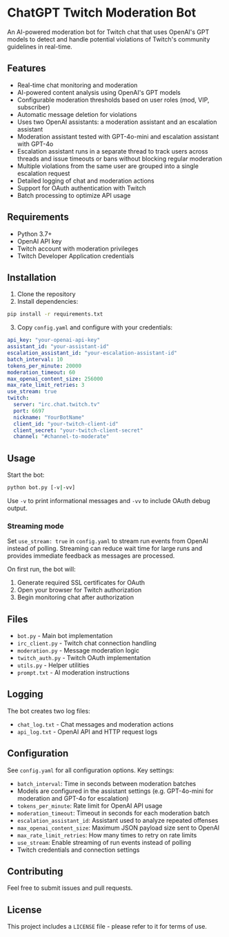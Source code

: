 # ChatGPT Twitch Moderation Bot

An AI-powered moderation bot for Twitch chat that uses OpenAI's GPT models to detect and handle potential violations of Twitch's community guidelines in real-time.

## Features

- Real-time chat monitoring and moderation
- AI-powered content analysis using OpenAI's GPT models
- Configurable moderation thresholds based on user roles (mod, VIP, subscriber)
- Automatic message deletion for violations
- Uses two OpenAI assistants: a moderation assistant and an escalation assistant
- Moderation assistant tested with GPT-4o-mini and escalation assistant with GPT-4o
- Escalation assistant runs in a separate thread to track users across threads and issue timeouts or bans without blocking regular moderation
- Multiple violations from the same user are grouped into a single escalation request
- Detailed logging of chat and moderation actions
- Support for OAuth authentication with Twitch
- Batch processing to optimize API usage

## Requirements

- Python 3.7+
- OpenAI API key
- Twitch account with moderation privileges
- Twitch Developer Application credentials

## Installation

1. Clone the repository
2. Install dependencies:
```sh
pip install -r requirements.txt
```

3. Copy `config.yaml` and configure with your credentials:
```yaml
api_key: "your-openai-api-key"
assistant_id: "your-assistant-id"
escalation_assistant_id: "your-escalation-assistant-id"
batch_interval: 10
tokens_per_minute: 20000
moderation_timeout: 60
max_openai_content_size: 256000
max_rate_limit_retries: 3
use_stream: true
twitch:
  server: "irc.chat.twitch.tv"
  port: 6697
  nickname: "YourBotName"
  client_id: "your-twitch-client-id"
  client_secret: "your-twitch-client-secret"
  channel: "#channel-to-moderate"
```

## Usage

Start the bot:
```sh
python bot.py [-v|-vv]
```
Use `-v` to print informational messages and `-vv` to include OAuth debug output.

### Streaming mode

Set `use_stream: true` in `config.yaml` to stream run events from OpenAI instead of polling.
Streaming can reduce wait time for large runs and provides immediate feedback as
messages are processed.

On first run, the bot will:
1. Generate required SSL certificates for OAuth
2. Open your browser for Twitch authorization
3. Begin monitoring chat after authorization

## Files

- `bot.py` - Main bot implementation
- `irc_client.py` - Twitch chat connection handling
- `moderation.py` - Message moderation logic
- `twitch_auth.py` - Twitch OAuth implementation
- `utils.py` - Helper utilities
- `prompt.txt` - AI moderation instructions

## Logging

The bot creates two log files:
- `chat_log.txt` - Chat messages and moderation actions
- `api_log.txt` - OpenAI API and HTTP request logs

## Configuration

See `config.yaml` for all configuration options. Key settings:

- `batch_interval`: Time in seconds between moderation batches
- Models are configured in the assistant settings (e.g. GPT-4o-mini for moderation and GPT-4o for escalation)
- `tokens_per_minute`: Rate limit for OpenAI API usage
- `moderation_timeout`: Timeout in seconds for each moderation batch
- `escalation_assistant_id`: Assistant used to analyze repeated offenses
- `max_openai_content_size`: Maximum JSON payload size sent to OpenAI
- `max_rate_limit_retries`: How many times to retry on rate limits
- `use_stream`: Enable streaming of run events instead of polling
- Twitch credentials and connection settings

## Contributing

Feel free to submit issues and pull requests.

## License

This project includes a `LICENSE` file - please refer to it for terms of use.
